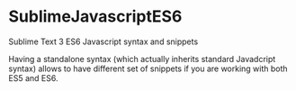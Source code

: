 # SublimeJavascriptES6

Sublime Text 3 ES6 Javascript syntax and snippets

Having a standalone syntax (which actually inherits standard Javadcript syntax) allows to have different set of snippets if you are working with both ES5 and ES6.
